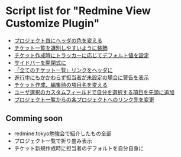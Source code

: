 # Script list for "Redmine View Customize Plugin"

* [プロジェクト毎にヘッダの色を変える](./change_header_color_by_project.css)
* [チケット一覧を識別しやすいように装飾](./decorate_issue_list.css)
* [チケット作成時にトラッカーに応じてデフォルト値を設定](./set_default_value_at_change_tracker.js)
* [サイドバーを開閉式に](./toggle_sidebar.js)
* [「全てのチケット一覧」リンクをヘッダに](./add_issues_link_on_header.js)
* [進行中にもかかわらず担当者が未設定の場合に警告を表示](./show_alert_if_not_assign.js)
* [チケット作成、編集時の項目名を変える](./show_alert_if_not_assign.js)
* [ユーザ選択のカスタムフィールドで自分を選択する項目を先頭に追加](./add_me_for_custome_users_field.js)
* [プロジェクト一覧からの各プロジェクトへのリンク先を変更](./change_project_link_on_project_list.js)

## Comming soon

* redmine.tokyo勉強会で紹介したもの全部
* プロジェクト一覧で折り畳み表示
* チケット新規作成時に担当者のデフォルトを自分自身に
